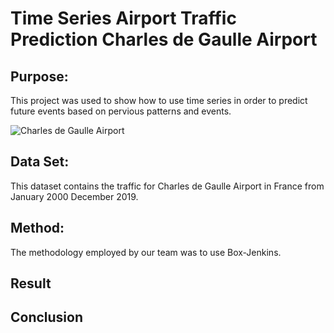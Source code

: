# Time Series Airport Traffic Prediction    Charles de Gaulle Airport

## Purpose:
This project was used to show how to use time series in order to predict future events based on pervious patterns and events.

![Charles de Gaulle Airport](https://github.com/Zexes9/Time-Series/blob/main/Graphics/ParijsCharlesdeGaulleAirport-400x292.jpg)

## Data Set:
This dataset contains the traffic for Charles de Gaulle Airport in France from January 2000 December 2019.


## Method:
The methodology employed by our team was to use Box-Jenkins.


## Result



## Conclusion

